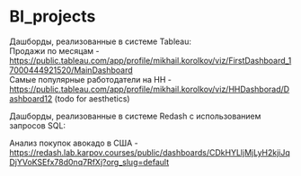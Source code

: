 # BI_projects

Дашборды, реализованные в системе Tableau:  
Продажи по месяцам - https://public.tableau.com/app/profile/mikhail.korolkov/viz/FirstDashboard_17000444921520/MainDashboard  
Самые популярные работодатели на HH - https://public.tableau.com/app/profile/mikhail.korolkov/viz/HHDashborad/Dashboard12 (todo for aesthetics)

Дашборды, реализованные в системе Redash с использованием запросов SQL:  
  
Анализ покупок авокадо в США - https://redash.lab.karpov.courses/public/dashboards/CDkHYLljMjLyH2kjiJqDjYVoKSEfx78d0nq7RfXj?org_slug=default
